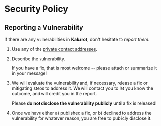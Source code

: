 # Security Policy

## Reporting a Vulnerability

If there are any vulnerabilities in **Kakarot**, don't hesitate to _report them_.

1. Use any of the [private contact addresses](https://github.com/sayajin-labs/kakarot#support).
2. Describe the vulnerability.

   If you have a fix, that is most welcome -- please attach or summarize it in your message!

3. We will evaluate the vulnerability and, if necessary, release a fix or mitigating steps to address it. We will contact you to let you know the outcome, and will credit you in the report.

   Please **do not disclose the vulnerability publicly** until a fix is released!

4. Once we have either a) published a fix, or b) declined to address the vulnerability for whatever reason, you are free to publicly disclose it.

